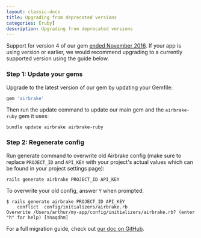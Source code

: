 ```yaml
---
layout: classic-docs
title: Upgrading from deprecated versions
categories: [ruby]
description: Upgrading from deprecated versions
---
```


Support for version 4 of our gem [ended November
2016](https://github.com/airbrake/airbrake/issues/596). If your app is using
version or earlier, we would recommend upgrading to a currently supported
version using the guide below.

### Step 1: Update your gems

Upgrade to the latest version of our gem by updating your Gemfile:

```rb
gem 'airbrake'
```

Then run the update command to update our main gem and the `airbrake-ruby` gem
it uses:

```
bundle update airbrake airbrake-ruby
```

### Step 2: Regenerate config

Run generate command to overwrite old Airbrake config (make sure to replace
`PROJECT_ID` and `API_KEY` with your project's actual values which can be found
in your project settings page):

```
rails generate airbrake PROJECT_ID API_KEY
```

To overwrite your old config, answer `Y` when prompted:

```
$ rails generate airbrake PROJECT_ID API_KEY
    conflict  config/initializers/airbrake.rb
Overwrite /Users/arthur/my-app/config/initializers/airbrake.rb? (enter "h" for help) [Ynaqdhm]
```

For a full migration guide, check out
[our doc on GitHub](https://github.com/airbrake/airbrake/blob/master/docs/Migration_guide_from_v4_to_v5.md).
